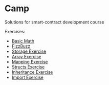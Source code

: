 # Camp

Solutions for smart-contract development course

Exercises:
- [Basic Math](/01_BasicMath.sol)
- [FizzBuzz](/02_FizzBuzz.sol)
- [Storage Exercise](/03_StorageExercise.sol)
- [Array Exercise](/04_ArraysExercise.sol)
- [Mapping Exercise](/05_MappingExercise.sol)
- [Structs Exercise](/06_StructsExercise.sol)
- [Inheritance Exercise](/07_Inheritance.sol)
- [Import Exercise](/08_ImportExercise.sol)
